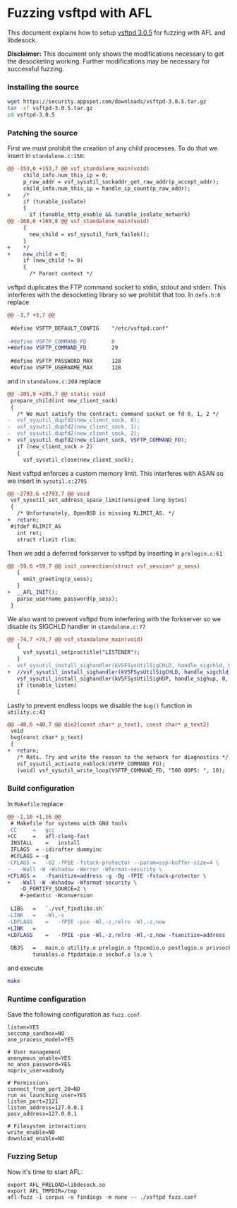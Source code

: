 # Fuzzing vsftpd with AFL

This document explains how to setup [vsftpd 3.0.5](https://security.appspot.com/vsftpd.html)
for fuzzing with AFL and libdesock.

__Disclaimer:__ This document only shows the modifications necessary to get the desocketing working.
Further modifications may be necessary for successful fuzzing.

### Installing the source
```sh
wget https://security.appspot.com/downloads/vsftpd-3.0.5.tar.gz
tar -xf vsftpd-3.0.5.tar.gz
cd vsftpd-3.0.5
```

### Patching the source
First we must prohibit the creation of any child processes.
To do that we insert in `standalone.c:156`:
```diff
@@ -153,6 +153,7 @@ vsf_standalone_main(void)
     child_info.num_this_ip = 0;
     p_raw_addr = vsf_sysutil_sockaddr_get_raw_addr(p_accept_addr);
     child_info.num_this_ip = handle_ip_count(p_raw_addr);
+    /*
     if (tunable_isolate)
     {
       if (tunable_http_enable && tunable_isolate_network)
@@ -168,6 +169,8 @@ vsf_standalone_main(void)
     {
       new_child = vsf_sysutil_fork_failok();
     }
+    */
+    new_child = 0;
     if (new_child != 0)
     {
       /* Parent context */
```

vsftpd duplicates the FTP command socket to stdin, stdout and stderr. This
interferes with the desocketing library so we prohibit that too.
In `defs.h:6` replace
```diff
@@ -3,7 +3,7 @@
 
 #define VSFTP_DEFAULT_CONFIG    "/etc/vsftpd.conf"
 
-#define VSFTP_COMMAND_FD        0
+#define VSFTP_COMMAND_FD        29
 
 #define VSFTP_PASSWORD_MAX      128
 #define VSFTP_USERNAME_MAX      128
```
and in `standalone.c:208` replace
```diff
@@ -205,9 +205,7 @@ static void
 prepare_child(int new_client_sock)
 {
   /* We must satisfy the contract: command socket on fd 0, 1, 2 */
-  vsf_sysutil_dupfd2(new_client_sock, 0);
-  vsf_sysutil_dupfd2(new_client_sock, 1);
-  vsf_sysutil_dupfd2(new_client_sock, 2);
+  vsf_sysutil_dupfd2(new_client_sock, VSFTP_COMMAND_FD);
   if (new_client_sock > 2)
   {
     vsf_sysutil_close(new_client_sock);
```

Next vsftpd enforces a custom memory limit. This interferes with ASAN
so we insert in `sysutil.c:2795`
```diff
@@ -2793,6 +2793,7 @@ void
 vsf_sysutil_set_address_space_limit(unsigned long bytes)
 {
   /* Unfortunately, OpenBSD is missing RLIMIT_AS. */
+  return;
 #ifdef RLIMIT_AS
   int ret;
   struct rlimit rlim;
```

Then we add a deferred forkserver to vsftpd by inserting
in `prelogin.c:61`
```diff
@@ -59,6 +59,7 @@ init_connection(struct vsf_session* p_sess)
   {
     emit_greeting(p_sess);
   }
+  __AFL_INIT();
   parse_username_password(p_sess);
 }
```

We also want to prevent vsftpd from interfering with the forkserver
so we disable its SIGCHLD handler in `standalone.c:77`
```diff
@@ -74,7 +74,7 @@ vsf_standalone_main(void)
   {
     vsf_sysutil_setproctitle("LISTENER");
   }
-  vsf_sysutil_install_sighandler(kVSFSysUtilSigCHLD, handle_sigchld, 0, 1);
+  //vsf_sysutil_install_sighandler(kVSFSysUtilSigCHLD, handle_sigchld, 0, 1);
   vsf_sysutil_install_sighandler(kVSFSysUtilSigHUP, handle_sighup, 0, 1);
   if (tunable_listen)
   {
```

Lastly to prevent endless loops we disable the `bug()` function
in `utility.c:43`
```diff
@@ -40,6 +40,7 @@ die2(const char* p_text1, const char* p_text2)
 void
 bug(const char* p_text)
 {
+  return;
   /* Rats. Try and write the reason to the network for diagnostics */
   vsf_sysutil_activate_noblock(VSFTP_COMMAND_FD);
   (void) vsf_sysutil_write_loop(VSFTP_COMMAND_FD, "500 OOPS: ", 10);
```

### Build configuration
In `Makefile` replace
```diff
@@ -1,16 +1,16 @@
 # Makefile for systems with GNU tools
-CC 	=	gcc
+CC 	=	afl-clang-fast
 INSTALL	=	install
 IFLAGS  = -idirafter dummyinc
 #CFLAGS = -g
-CFLAGS	=	-O2 -fPIE -fstack-protector --param=ssp-buffer-size=4 \
-	-Wall -W -Wshadow -Werror -Wformat-security \
+CFLAGS	=	-fsanitize=address -g -Og -fPIE -fstack-protector \
+	-Wall -W -Wshadow -Wformat-security \
 	-D_FORTIFY_SOURCE=2 \
 	#-pedantic -Wconversion
 
 LIBS	=	`./vsf_findlibs.sh`
-LINK	=	-Wl,-s
-LDFLAGS	=	-fPIE -pie -Wl,-z,relro -Wl,-z,now
+LINK	=	
+LDFLAGS	=	-fPIE -pie -Wl,-z,relro -Wl,-z,now -fsanitize=address
 
 OBJS	=	main.o utility.o prelogin.o ftpcmdio.o postlogin.o privsock.o \
 		tunables.o ftpdataio.o secbuf.o ls.o \
```
    
and execute
```sh
make
```

### Runtime configuration
Save the following configuration as `fuzz.conf`.
```
listen=YES
seccomp_sandbox=NO
one_process_model=YES

# User management
anonymous_enable=YES
no_anon_password=YES
nopriv_user=nobody

# Permissions
connect_from_port_20=NO
run_as_launching_user=YES
listen_port=2121
listen_address=127.0.0.1
pasv_address=127.0.0.1

# Filesystem interactions
write_enable=NO
download_enable=NO
```

### Fuzzing Setup
Now it's time to start AFL:
```
export AFL_PRELOAD=libdesock.so
export AFL_TMPDIR=/tmp
afl-fuzz -i corpus -o findings -m none -- ./vsftpd fuzz.conf
```
